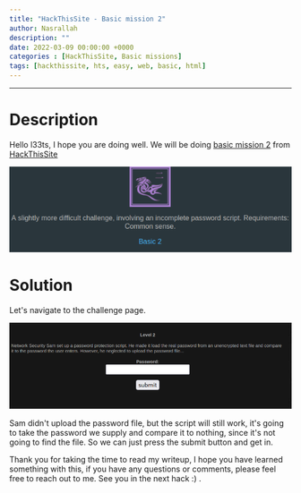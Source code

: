 ```yaml
---
title: "HackThisSite - Basic mission 2"
author: Nasrallah
description: ""
date: 2022-03-09 00:00:00 +0000
categories : [HackThisSite, Basic missions]
tags: [hackthissite, hts, easy, web, basic, html]
---
```



---


# **Description**

Hello l33ts, I hope you are doing well. We will be doing [basic mission 2](https://www.hackthissite.org/missions/basic/2/) from [HackThisSite](https://www.hackthissite.org/)

![banner](/assets/img/hackthissite/basic/bm2/banner2.png)

# **Solution**

Let's navigate to the challenge page.

![as](/assets/img/hackthissite/basic/bm2/level2.png)

Sam didn't upload the password file, but the script will still work, it's going to take the password we supply and compare it to nothing, since it's not going to find the file. So we can just press the submit button and get in.


Thank you for taking the time to read my writeup, I hope you have learned something with this, if you have any questions or comments, please feel free to reach out to me. See you in the next hack :) .
